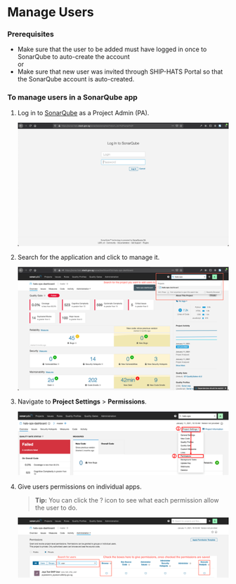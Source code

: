 # Manage Users


### Prerequisites

- Make sure that the user to be added must have logged in once to SonarQube to auto-create the account  
    or
- Make sure that new user was invited through SHIP-HATS Portal so that the SonarQube account is auto-created.

### To manage users in a SonarQube app

1. Log in to [SonarQube](https://sonar.hats.stack.gov.sg/sonar) as a Project Admin (PA).  

    <kbd>![Log in](./images/hats-sonarqube-log-in.png)</kbd>

1. Search for the application and click to manage it.

    <kbd>![Search app](./images/hats-sonarqube-search.png)</kbd>
1. Navigate to **Project Settings** > **Permissions**.

    <kbd>![Project settings](./images/hats-sonarqube-manage-app-permission.png)

1. Give users permissions on individual apps.  
    >**Tip:** You can click the ? icon to see what each permission allow the user to do.

    <kbd>![User Permission](./images/hats-sonarqube-give-user-permission.png)